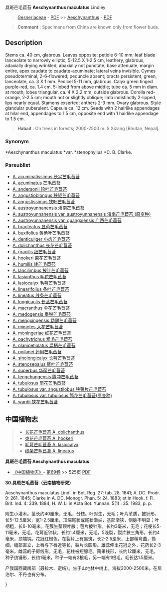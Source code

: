 具斑芒毛苣苔 **Aeschynanthus maculatus** Lindley

> [Gesneriaceae](http://www.iplant.cn/info/Gesneriaceae?t=foc) - [PDF](http://www.iplant.cn/foc/pdf/Gesneriaceae.pdf) >> [Aeschynanthus](Aeschynanthus-芒毛苣苔属.md) - [PDF](http://www.iplant.cn/foc/pdf/Aeschynanthus.pdf)

> **Comment** : 
> Specimens from China are known only from flower buds.

## Description

Stems ca. 40 cm, glabrous. Leaves opposite; petiole 6-10 mm; leaf blade lanceolate to narrowly elliptic, 5-12.5 X 1-2.5 cm, leathery, glabrous, adaxially drying wrinkled, abaxially not punctate, base attenuate, margin entire, apex caudate to caudate-acuminate; lateral veins invisible. Cymes pseudoterminal, 2-6-flowered; peduncle absent; bracts persistent, green, lanceolate, ca. 3 X 1 mm. Pedicel 5-11 mm, glabrous. Calyx green tinged purple-red, ca. 1.4 cm, 5-lobed from above middle; tube ca. 5 mm in diam. at mouth; lobes triangular, ca. 4 X 2.2 mm, outside glabrous. Corolla red-orange, 2-2.5 cm; mouth not or slightly oblique; limb indistinctly 2-lipped, lips nearly equal. Stamens exserted; anthers 2-3 mm. Ovary glabrous. Style glandular puberulent. Capsule ca. 12 cm. Seeds with 2 hairlike appendages at hilar end, appendages to 1.5 cm, opposite end with 1 hairlike appendage to 1.5 cm.

> **Habait** : 
> On trees in forests; 2000-2500 m. S Xizang [Bhutan, Nepal].

### Synonym
*Aeschynanthus maculatus *var. *stenophyllus *C. B. Clarke.

### Parsublist

* [A.  acuminatissimus  长尖芒毛苣苔](Aeschynanthus-acuminatissimus-长尖芒毛苣苔.md)
* [A.  acuminatus  芒毛苣苔](Aeschynanthus-acuminatus-芒毛苣苔.md)
* [A.  andersonii  轮叶芒毛苣苔](Aeschynanthus-andersonii-轮叶芒毛苣苔.md)
* [A.  angustioblongus  狭矩芒毛苣苔](Aeschynanthus-angustioblongus-狭矩芒毛苣苔.md)
* [A.  angustissimus  狭叶芒毛苣苔](Aeschynanthus-angustissimus-狭叶芒毛苣苔.md)
* [A.  austroyunnanensis  滇南芒毛苣苔](Aeschynanthus-austroyunnanensis-滇南芒毛苣苔.md)
* [A.  austroyunnanensis var. austroyunnanensis  滇南芒毛苣苔 (原变种)](Aeschynanthus-austroyunnanensis-var-austroyunnanensis-滇南芒毛苣苔(原变种).md)
* [A.  austroyunnanensis var. guangxiensis  广西芒毛苣苔](Aeschynanthus-austroyunnanensis-var-guangxiensis-广西芒毛苣苔.md)
* [A.  bracteatus  显苞芒毛苣苔](Aeschynanthus-bracteatus-显苞芒毛苣苔.md)
* [A.  buxifolius  黄杨叶芒毛苣苔](Aeschynanthus-buxifolius-黄杨叶芒毛苣苔.md)
* [A.  denticuliger  小齿芒毛苣苔](Aeschynanthus-denticuliger-小齿芒毛苣苔.md)
* [A.  dolichanthus  长花芒毛苣苔](Aeschynanthus-dolichanthus-长花芒毛苣苔.md)
* [A.  gracilis  细芒毛苣苔](Aeschynanthus-gracilis-细芒毛苣苔.md)
* [A.  hookeri  束花芒毛苣苔](Aeschynanthus-hookeri-束花芒毛苣苔.md)
* [A.  humilis  矮芒毛苣苔](Aeschynanthus-humilis-矮芒毛苣苔.md)
* [A.  lancilimbus  披针芒毛苣苔](Aeschynanthus-lancilimbus-披针芒毛苣苔.md)
* [A.  lasianthus  毛花芒毛苣苔](Aeschynanthus-lasianthus-毛花芒毛苣苔.md)
* [A.  lasiocalyx  毛萼芒毛苣苔](Aeschynanthus-lasiocalyx-毛萼芒毛苣苔.md)
* [A.  linearifolius  条叶芒毛苣苔](Aeschynanthus-linearifolius-条叶芒毛苣苔.md)
* [A.  lineatus  线条芒毛苣苔](Aeschynanthus-lineatus-线条芒毛苣苔.md)
* [A.  longicaulis  长茎芒毛苣苔](Aeschynanthus-longicaulis-长茎芒毛苣苔.md)
* [A.  macranthus  伞花芒毛苣苔](Aeschynanthus-macranthus-伞花芒毛苣苔.md)
* [A.  medogensis  墨脱芒毛苣苔](Aeschynanthus-medogensis-墨脱芒毛苣苔.md)
* [A.  mengxingensis  勐醒芒毛苣苔](Aeschynanthus-mengxingensis-勐醒芒毛苣苔.md)
* [A.  mimetes  大花芒毛苣苔](Aeschynanthus-mimetes-大花芒毛苣苔.md)
* [A.  moningeriae  红花芒毛苣苔](Aeschynanthus-moningeriae-红花芒毛苣苔.md)
* [A.  pachytrichus  粗毛芒毛苣苔](Aeschynanthus-pachytrichus-粗毛芒毛苣苔.md)
* [A.  planipetiolatus  扁柄芒毛苣苔](Aeschynanthus-planipetiolatus-扁柄芒毛苣苔.md)
* [A.  poilanei  药用芒毛苣苔](Aeschynanthus-poilanei-药用芒毛苣苔.md)
* [A.  sinolongicalyx  长萼芒毛苣苔](Aeschynanthus-sinolongicalyx-长萼芒毛苣苔.md)
* [A.  stenosepalus  尾叶芒毛苣苔](Aeschynanthus-stenosepalus-尾叶芒毛苣苔.md)
* [A.  superbus  华丽芒毛苣苔](Aeschynanthus-superbus-华丽芒毛苣苔.md)
* [A.  tengchungensis  腾冲芒毛苣苔](Aeschynanthus-tengchungensis-腾冲芒毛苣苔.md)
* [A.  tubulosus  筒花芒毛苣苔](Aeschynanthus-tubulosus-筒花芒毛苣苔.md)
* [A.  tubulosus var. angustilobus  狭萼片芒毛苣苔](Aeschynanthus-tubulosus-var-angustilobus-狭萼片芒毛苣苔.md)
* [A.  tubulosus var. tubulosus  筒花芒毛苣苔(原变种)](Aeschynanthus-tubulosus-var-tubulosus-筒花芒毛苣苔(原变种).md)
* [A.  wardii  狭花芒毛苣苔](Aeschynanthus-wardii-狭花芒毛苣苔.md)

## 中国植物志

> * [长花芒毛苣苔  A.  dolichanthus](Aeschynanthus-dolichanthus-长花芒毛苣苔.md)
> * [束花芒毛苣苔  A.  hookeri](Aeschynanthus-hookeri-束花芒毛苣苔.md)
> * [毛萼芒毛苣苔  A.  lasiocalyx](Aeschynanthus-lasiocalyx-毛萼芒毛苣苔.md)
> * [线条芒毛苣苔  A.  lineatus](Aeschynanthus-lineatus-线条芒毛苣苔.md)

**具斑芒毛苣苔 Aeschynanthus maculatus**

* [《中国植物志》](http://www.iplant.cn/frps)- [第69卷](http://www.iplant.cn/frps/vol/69) >> 525页 [PDF](http://www.iplant.cn/frps/pdf/69/525.pdf)

**30.具斑芒毛苣苔（云南植物研究）**

Aeschynanthus maculatus Lindl. in Bot. Reg. 27: tab. 28. 1841; A. DC. Prodr. 9: 261. 1845; Clarke in A. DC. Monogr. Phan. 5: 24. 1883; et in Hook. f. Fl. Brit. Ind. 4: 339. 1884; H. W. Li in Acta Bot. Yunnan. 5(1) : 35. 1983, p. p.

附生小灌木。茎长约40厘米，无毛，分枝。叶对生，无毛；叶片革质，披针形，长5-12.5厘米，宽1-2.5厘米，顶端尾状或尾状渐尖，基部渐狭，侧脉不明显；叶柄粗，长6-10毫米。花簇生茎顶叶腋；苞片披针形，长约3毫米，无毛；花梗长5-11毫米，无毛。花萼近钟状，长约1.4厘米，无毛，5浅裂，裂片狭三角形，长约4毫米，顶端钝。花冠红橙色，在裂片上有黑斑，长2-2.5厘米，上部稍弯曲，筒细，檐部直立，上唇与下唇近等长，裂片长圆形。雄蕊伸出花冠之外，花药长2-3毫米。雌蕊的子房线形，无毛，花柱被短腺毛。蒴果线形，长约12厘米，无毛。种子纺锤形，长约1毫米，种子一端有2根毛，另一端有1根毛，毛长达1.5厘米。

产我国西藏南部（聂拉木、定结）。生于山地林中树上，海拔2000-2500米。在尼泊尔、不丹也有分布。

}